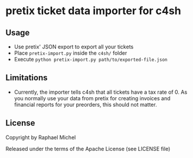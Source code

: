 pretix ticket data importer for c4sh
====================================

Usage
-----

* Use pretix' JSON export to export all your tickets
* Place ``pretix-import.py`` inside the ``c4sh/`` folder
* Execute ``python pretix-import.py path/to/exported-file.json``

Limitations
-----------

* Currently, the importer tells c4sh that all tickets have a tax rate 
  of 0. As you normally use your data from pretix for creating invoices
  and financial reports for your preorders, this should not matter.

License
-------

Copyright by Raphael Michel

Released under the terms of the Apache License (see LICENSE file)
